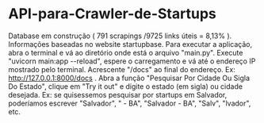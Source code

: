 # API-para-Crawler-de-Startups
Database em construção ( 791 scrapings /9725 links úteis = 8,13% ). Informações baseadas no website startupbase.
Para executar a aplicação, abra o terminal e vá ao diretório onde está o arquivo "main.py". Execute "uvicorn main:app --reload", espere o carregamento e vá até o endereço IP mostrado pelo terminal. Acrescente "/docs" ao final do endereço. Ex: http://127.0.0.1:8000/docs .
Abra a função "Pesquisar Por Cidade Ou Sigla Do Estado", clique em "Try it out" e digite o estado (em sigla) ou cidade desejada. Ex: se quisessemos pesquisar por startups em Salvador, poderíamos escrever "Salvador", " - BA", "Salvador - BA", "Salv", "lvador", etc.
